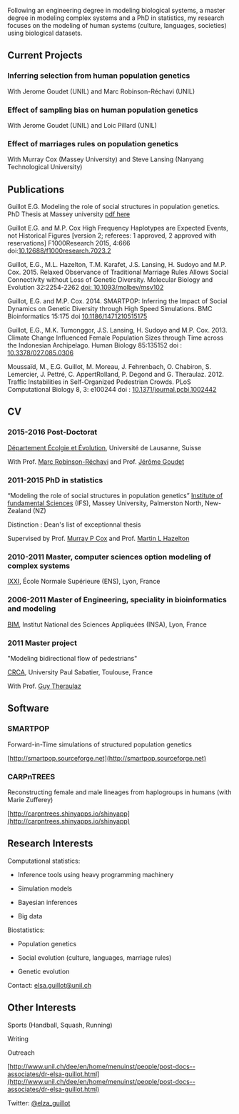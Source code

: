 Following an engineering degree in modeling biological systems, a master degree in modeling complex systems and a PhD in statistics, my research focuses on the modeling of human systems (culture, languages, societies) using biological datasets.

## Current Projects

### Inferring selection from human population genetics
With Jerome Goudet (UNIL) and Marc Robinson-Réchavi (UNIL)

### Effect of sampling bias on human population genetics
With Jerome Goudet (UNIL) and Loic Pillard (UNIL)

### Effect of marriages rules on population genetics
With Murray Cox (Massey University) and Steve Lansing (Nanyang Technological University)

## Publications

Guillot E.G. Modeling the role of social structures in population genetics. PhD Thesis at Massey university [pdf here](http://mro.massey.ac.nz/bitstream/handle/10179/6951/02_whole.pdf?sequence=2&isAllowed=y)

Guillot E.G. and M.P. Cox High Frequency Haplotypes are Expected Events, not Historical Figures  [version 2; referees: 1 approved, 2 approved with reservations] F1000Research 2015, 4:666 doi:[10.12688/f1000research.7023.2](http://dx.doi.org/10.12688/f1000research.7023.2)

Guillot, E.G., M.L. Hazelton, T.M. Karafet, J.S. Lansing, H. Sudoyo and M.P. Cox. 2015. Relaxed Observance of Traditional Marriage Rules Allows Social Connectivity without Loss of Genetic Diversity. Molecular Biology and Evolution 32:2254-2262 [doi: 10.1093/molbev/msv102](http://dx.doi.org/10.1093/molbev/msv102)

Guillot, E.G. and M.P. Cox. 2014. SMARTPOP: Inferring the Impact of Social Dynamics on Genetic Diversity through High Speed Simulations. BMC Bioinformatics 15:175 doi [10.1186/1471210515175](http://dx.doi.org/10.1186/1471210515175)

Guillot, E.G., M.K. Tumonggor, J.S. Lansing, H. Sudoyo and M.P. Cox. 2013. Climate Change Influenced Female Population Sizes through Time across the Indonesian Archipelago. Human Biology 85:135152 doi :[ 10.3378/027.085.0306](http://dx.doi.org/10.3378/027.085.0306)

Moussaïd, M., E.G. Guillot, M. Moreau, J. Fehrenbach, O. Chabiron, S. Lemercier, J. Pettré, C. AppertRolland, P. Degond and G. Theraulaz. 2012. Traffic Instabilities in Self-Organized Pedestrian Crowds. PLoS Computational Biology 8, 3: e100244 doi : [10.1371/journal.pcbi.1002442](http://dx.doi.org/10.1371/journal.pcbi.1002442)

## CV

### 2015-2016 Post-Doctorat 
[Département Écolgie et Évolution](https://www.unil.ch/dee/home.html), Université de Lausanne, Suisse

With Prof. [Marc Robinson-Réchavi](http://www.unil.ch/dee/home/menuinst/people/group-leaders/prof-marc-robinson-rechavi.html) and Prof. [Jérôme Goudet](http://www.unil.ch/dee/home/menuinst/people/group-leaders/prof-jerome-goudet.html)

### 2011-2015 PhD in statistics 
“Modeling the role of social structures in population genetics”
[Institute of fundamental Sciences](http://ifs.massey.ac.nz/) (IFS), Massey University, Palmerston North, New-Zealand (NZ)

Distinction : Dean's list of exceptionnal thesis

Supervised by Prof. [Murray P Cox](http://massey.genomicus.com/) and Prof. [Martin L Hazelton](http://www.massey.ac.nz/~mhazelto/)

### 2010-2011 Master, computer sciences option modeling of complex systems

[IXXI](http://www.ens-lyon.fr/MasterSDM/en/master-2/m2-complex-systems), École Normale Supérieure (ENS), Lyon, France

### 2006-2011 Master of Engineering, speciality in bioinformatics and modeling

[BIM](http://bim.insa-lyon.fr/en), Institut National des Sciences Appliquées (INSA), Lyon, France

### 2011 Master project
"Modeling bidirectional flow of pedestrians"

[CRCA](http://cognition.ups-tlse.fr/?lang=en), University Paul Sabatier, Toulouse, France

With Prof. [Guy Theraulaz](http://cognition.ups-tlse.fr/spip.php?article182&lang=fr)


## Software

### SMARTPOP 

Forward-in-Time simulations of structured population genetics

[http://smartpop.sourceforge.net](http://smartpop.sourceforge.net)

### CARPnTREES 

Reconstructing female and male lineages from haplogroups in humans (with Marie Zufferey)

[http://carpntrees.shinyapps.io/shinyapp](http://carpntrees.shinyapps.io/shinyapp)

## Research Interests

Computational statistics:

* Inference tools using heavy programming machinery

* Simulation models

* Bayesian inferences

* Big data

Biostatistics:

* Population genetics

* Social evolution (culture, languages, marriage rules)

* Genetic evolution

Contact: elsa.guillot@unil.ch

## Other Interests

Sports (Handball, Squash, Running)

Writing 

Outreach
 
[http://www.unil.ch/dee/en/home/menuinst/people/post-docs--associates/dr-elsa-guillot.html](http://www.unil.ch/dee/en/home/menuinst/people/post-docs--associates/dr-elsa-guillot.html)

Twitter: [@elza_guillot](https://twitter.com/elza_guillot)
